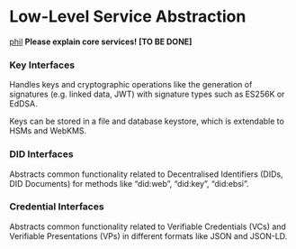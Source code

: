 # Low-Level Service Abstraction

[phil](https://app.gitbook.com/u/Xy5PETDzUVT9yjUrLtjs53z9wvW2 "mention") **Please explain core services! \[TO BE DONE]**

### Key Interfaces

Handles keys and cryptographic operations like the generation of signatures (e.g. linked data, JWT) with signature types such as ES256K or EdDSA.

Keys can be stored in a file and database keystore, which is extendable to HSMs and WebKMS.

### DID Interfaces

Abstracts common functionality related to Decentralised Identifiers (DIDs, DID Documents) for methods like “did:web”, “did:key”, “did:ebsi”.

### Credential Interfaces

Abstracts common functionality related to Verifiable Credentials (VCs) and Verifiable Presentations (VPs) in different formats like JSON and JSON-LD.

##
